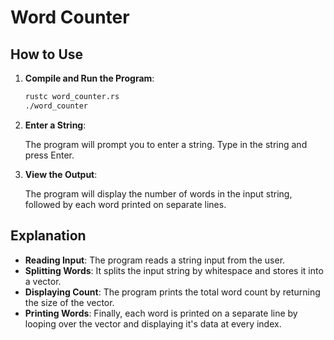# Word Counter

## How to Use

1. **Compile and Run the Program**:

    ```sh
    rustc word_counter.rs
    ./word_counter
    ```

2. **Enter a String**:

    The program will prompt you to enter a string. Type in the string and press Enter.

3. **View the Output**:

    The program will display the number of words in the input string, followed by each word printed on separate lines.

## Explanation

- **Reading Input**: The program reads a string input from the user.
- **Splitting Words**: It splits the input string by whitespace and stores it into a vector.
- **Displaying Count**: The program prints the total word count by returning the size of the vector.
- **Printing Words**: Finally, each word is printed on a separate line by looping over the vector and displaying it's data at every index.
